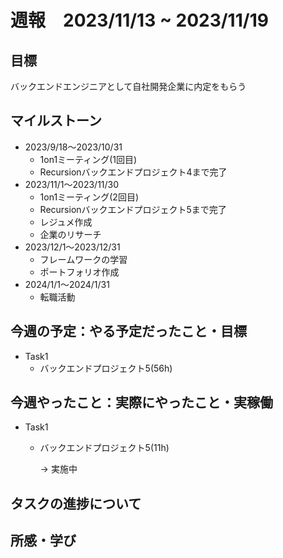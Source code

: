 # 週報　2023/11/13 ~ 2023/11/19

## 目標
バックエンドエンジニアとして自社開発企業に内定をもらう

## マイルストーン
- 2023/9/18〜2023/10/31
    - 1on1ミーティング(1回目)
    - Recursionバックエンドプロジェクト4まで完了
- 2023/11/1〜2023/11/30
    - 1on1ミーティング(2回目)
    - Recursionバックエンドプロジェクト5まで完了
    - レジュメ作成
    - 企業のリサーチ
- 2023/12/1〜2023/12/31
    - フレームワークの学習
    - ポートフォリオ作成
- 2024/1/1〜2024/1/31
    - 転職活動

## 今週の予定：やる予定だったこと・目標
- Task1
    - バックエンドプロジェクト5(56h)

## 今週やったこと：実際にやったこと・実稼働
- Task1
    - バックエンドプロジェクト5(11h)

        → 実施中 

## タスクの進捗について

## 所感・学び
